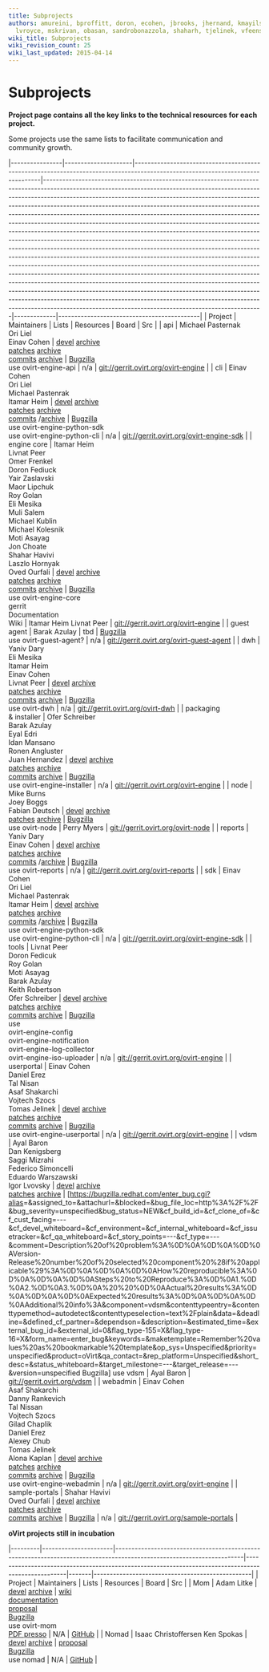 ```yaml
---
title: Subprojects
authors: amureini, bproffitt, doron, ecohen, jbrooks, jhernand, kmayilsa, knesenko,
  lvroyce, mskrivan, obasan, sandrobonazzola, shaharh, tjelinek, vfeenstr
wiki_title: Subprojects
wiki_revision_count: 25
wiki_last_updated: 2015-04-14
---
```


# Subprojects

**Project page contains all the key links to the technical resources for each project.**

Some projects use the same lists to facilitate communication and community growth.

|----------------|---------------------|-------------------------------------------------------------------------------------------------------------------------------|--------------------------------------------------------------------------------------------------------------------------------------------------------------------------------------------------------------------------------------------------------------------------------------------------------------------------------------------------------------------------------------------------------------------------------------------------------------------------------------------------------------------------------------------------------------------------------------------------------------------------------------------------------------------------------------------------------------------------------------------------------------------------------------------------------------------------------------------------------------------------------------------------------------------------------------------------------------------------------------------------------------------------------------------------------------------------------------------------------------------------------------------------------------------------------------------------------------------------------------------------------------------------------------|-------------|--------------------------------------------|
| Project        | Maintainers         | Lists                                                                                                                         | Resources                                                                                                                                                                                                                                                                                                                                                                                                                                                                                                                                                                                                                                                                                                                                                                                                                                                                                                                                                                                                                                                                                                                                                                                                                                                                            | Board       | Src                                        |
| api            | Michael Pasternak   
                  Ori Liel             
                  Einav Cohen          | [devel](http://lists.ovirt.org/mailman/listinfo/engine-devel) [archive](http://lists.ovirt.org/pipermail/engine-devel)        
                                        [patches](http://lists.ovirt.org/mailman/listinfo/engine-patches) [archive](http://lists.ovirt.org/pipermail/engine-patches)   
                                        [commits](http://lists.ovirt.org/mailman/listinfo/engine-commits) [archive](http://lists.ovirt.org/pipermail/engine-commits)   | [Bugzilla](https://bugzilla.redhat.com/enter_bug.cgi?product=ovirt)                                                                                                                                                                                                                                                                                                                                                                                                                                                                                                                                                                                                                                                                                                                                                                                                                                                                                                                                                                                                                                                                                                                                                                                                                  
                                                                                                                                                                        use ovirt-engine-api                                                                                                                                                                                                                                                                                                                                                                                                                                                                                                                                                                                                                                                                                                                                                                                                                                                                                                                                                                                                                                                                                                                                                                                                                                                                  | n/a         | <git://gerrit.ovirt.org/ovirt-engine>      |
| cli            | Einav Cohen         
                  Ori Liel             
                  Michael Pastenrak    
                  Itamar Heim          | [devel](http://lists.ovirt.org/mailman/listinfo/engine-devel) [archive](http://lists.ovirt.org/pipermail/engine-devel)        
                                        [patches](http://lists.ovirt.org/mailman/listinfo/engine-patches) [archive](http://lists.ovirt.org/pipermail/engine-patches)   
                                        [commits](http://lists.ovirt.org/mailman/listinfo/engine-commits) /[archive](http://lists.ovirt.org/pipermail/engine-commits)  | [Bugzilla](https://bugzilla.redhat.com/enter_bug.cgi?product=ovirt)                                                                                                                                                                                                                                                                                                                                                                                                                                                                                                                                                                                                                                                                                                                                                                                                                                                                                                                                                                                                                                                                                                                                                                                                                  
                                                                                                                                                                        use ovirt-engine-python-sdk                                                                                                                                                                                                                                                                                                                                                                                                                                                                                                                                                                                                                                                                                                                                                                                                                                                                                                                                                                                                                                                                                                                                                                                                                                                           
                                                                                                                                                                        use ovirt-engine-python-cli                                                                                                                                                                                                                                                                                                                                                                                                                                                                                                                                                                                                                                                                                                                                                                                                                                                                                                                                                                                                                                                                                                                                                                                                                                                           | n/a         | <git://gerrit.ovirt.org/ovirt-engine-sdk>  |
| engine core    | Itamar Heim         
                  Livnat Peer          
                  Omer Frenkel         
                  Doron Fediuck        
                  Yair Zaslavski       
                  Maor Lipchuk         
                  Roy Golan            
                  Eli Mesika           
                  Muli Salem           
                  Michael Kublin       
                  Michael Kolesnik     
                  Moti Asayag          
                  Jon Choate           
                  Shahar Havivi        
                  Laszlo Hornyak       
                  Oved Ourfali         | [devel](http://lists.ovirt.org/mailman/listinfo/engine-devel) [archive](http://lists.ovirt.org/pipermail/engine-devel)        
                                        [patches](http://lists.ovirt.org/mailman/listinfo/engine-patches) [archive](http://lists.ovirt.org/pipermail/engine-patches)   
                                        [commits](http://lists.ovirt.org/mailman/listinfo/engine-commits) [archive](http://lists.ovirt.org/pipermail/engine-commits)   | [Bugzilla](https://bugzilla.redhat.com/enter_bug.cgi?product=ovirt)                                                                                                                                                                                                                                                                                                                                                                                                                                                                                                                                                                                                                                                                                                                                                                                                                                                                                                                                                                                                                                                                                                                                                                                                                  
                                                                                                                                                                        use ovirt-engine-core                                                                                                                                                                                                                                                                                                                                                                                                                                                                                                                                                                                                                                                                                                                                                                                                                                                                                                                                                                                                                                                                                                                                                                                                                                                                 
                                                                                                                                                                        gerrit                                                                                                                                                                                                                                                                                                                                                                                                                                                                                                                                                                                                                                                                                                                                                                                                                                                                                                                                                                                                                                                                                                                                                                                                                                                                                
                                                                                                                                                                        Documentation                                                                                                                                                                                                                                                                                                                                                                                                                                                                                                                                                                                                                                                                                                                                                                                                                                                                                                                                                                                                                                                                                                                                                                                                                                                                         
                                                                                                                                                                        Wiki                                                                                                                                                                                                                                                                                                                                                                                                                                                                                                                                                                                                                                                                                                                                                                                                                                                                                                                                                                                                                                                                                                                                                                                                                                                                                  | Itamar Heim 
                                                                                                                                                                                                                                                                                                                                                                                                                                                                                                                                                                                                                                                                                                                                                                                                                                                                                                                                                                                                                                                                                                                                                                                                                                                                                                                                                                                                                                                               Livnat Peer  | <git://gerrit.ovirt.org/ovirt-engine>      |
| guest agent    | Barak Azulay        | tbd                                                                                                                           | [Bugzilla](https://bugzilla.redhat.com/enter_bug.cgi?product=ovirt)                                                                                                                                                                                                                                                                                                                                                                                                                                                                                                                                                                                                                                                                                                                                                                                                                                                                                                                                                                                                                                                                                                                                                                                                                  
                                                                                                                                                                        use ovirt-guest-agent?                                                                                                                                                                                                                                                                                                                                                                                                                                                                                                                                                                                                                                                                                                                                                                                                                                                                                                                                                                                                                                                                                                                                                                                                                                                                | n/a         | <git://gerrit.ovirt.org/ovirt-guest-agent> |
| dwh            | Yaniv Dary          
                  Eli Mesika           
                  Itamar Heim          
                  Einav Cohen          
                  Livnat Peer          | [devel](http://lists.ovirt.org/mailman/listinfo/engine-devel) [archive](http://lists.ovirt.org/pipermail/engine-devel)        
                                        [patches](http://lists.ovirt.org/mailman/listinfo/engine-patches) [archive](http://lists.ovirt.org/pipermail/engine-patches)   
                                        [commits](http://lists.ovirt.org/mailman/listinfo/engine-commits) [archive](http://lists.ovirt.org/pipermail/engine-commits)   | [Bugzilla](https://bugzilla.redhat.com/enter_bug.cgi?product=ovirt)                                                                                                                                                                                                                                                                                                                                                                                                                                                                                                                                                                                                                                                                                                                                                                                                                                                                                                                                                                                                                                                                                                                                                                                                                  
                                                                                                                                                                        use ovirt-dwh                                                                                                                                                                                                                                                                                                                                                                                                                                                                                                                                                                                                                                                                                                                                                                                                                                                                                                                                                                                                                                                                                                                                                                                                                                                                         | n/a         | <git://gerrit.ovirt.org/ovirt-dwh>         |
| packaging      
 & installer     | Ofer Schreiber      
                  Barak Azulay         
                  Eyal Edri            
                  Idan Mansano         
                  Ronen Angluster      
                  Juan Hernandez       | [devel](http://lists.ovirt.org/mailman/listinfo/users) [archive](http://lists.ovirt.org/pipermail/users)                      
                                        [patches](http://lists.ovirt.org/mailman/listinfo/patches) [archive](http://lists.ovirt.org/pipermail/patches)                 
                                        [commits](http://lists.ovirt.org/mailman/listinfo/commits) [archive](http://lists.ovirt.org/pipermail/commits)                 | [Bugzilla](https://bugzilla.redhat.com/enter_bug.cgi?product=ovirt)                                                                                                                                                                                                                                                                                                                                                                                                                                                                                                                                                                                                                                                                                                                                                                                                                                                                                                                                                                                                                                                                                                                                                                                                                  
                                                                                                                                                                        use ovirt-engine-installer                                                                                                                                                                                                                                                                                                                                                                                                                                                                                                                                                                                                                                                                                                                                                                                                                                                                                                                                                                                                                                                                                                                                                                                                                                                            | n/a         | <git://gerrit.ovirt.org/ovirt-engine>      |
| node           | Mike Burns          
                  Joey Boggs           
                  Fabian Deutsch       | [devel](http://lists.ovirt.org/mailman/listinfo/node-devel) [archive](http://lists.ovirt.org/pipermail/node-devel)            
                                        [patches](http://lists.ovirt.org/mailman/listinfo/node-patches) [archive](http://lists.ovirt.org/pipermail/node-patches)       | [Bugzilla](https://bugzilla.redhat.com/buglist.cgi?component=ovirt-node&product=oVirt&classification=Community)                                                                                                                                                                                                                                                                                                                                                                                                                                                                                                                                                                                                                                                                                                                                                                                                                                                                                                                                                                                                                                                                                                                                                                      
                                                                                                                                                                        use ovirt-node                                                                                                                                                                                                                                                                                                                                                                                                                                                                                                                                                                                                                                                                                                                                                                                                                                                                                                                                                                                                                                                                                                                                                                                                                                                                        | Perry Myers | <git://gerrit.ovirt.org/ovirt-node>        |
| reports        | Yaniv Dary          
                  Einav Cohen          | [devel](http://lists.ovirt.org/mailman/listinfo/engine-devel) [archive](http://lists.ovirt.org/pipermail/engine-devel)        
                                        [patches](http://lists.ovirt.org/mailman/listinfo/engine-patches) [archive](http://lists.ovirt.org/pipermail/engine-patches)   
                                        [commits](http://lists.ovirt.org/mailman/listinfo/engine-commits) /[archive](http://lists.ovirt.org/pipermail/engine-commits)  | [Bugzilla](https://bugzilla.redhat.com/enter_bug.cgi?product=ovirt)                                                                                                                                                                                                                                                                                                                                                                                                                                                                                                                                                                                                                                                                                                                                                                                                                                                                                                                                                                                                                                                                                                                                                                                                                  
                                                                                                                                                                        use ovirt-reports                                                                                                                                                                                                                                                                                                                                                                                                                                                                                                                                                                                                                                                                                                                                                                                                                                                                                                                                                                                                                                                                                                                                                                                                                                                                     | n/a         | <git://gerrit.ovirt.org/ovirt-reports>     |
| sdk            | Einav Cohen         
                  Ori Liel             
                  Michael Pastenrak    
                  Itamar Heim          | [devel](http://lists.ovirt.org/mailman/listinfo/engine-devel) [archive](http://lists.ovirt.org/pipermail/engine-devel)        
                                        [patches](http://lists.ovirt.org/mailman/listinfo/engine-patches) [archive](http://lists.ovirt.org/pipermail/engine-patches)   
                                        [commits](http://lists.ovirt.org/mailman/listinfo/engine-commits) /[archive](http://lists.ovirt.org/pipermail/engine-commits)  | [Bugzilla](https://bugzilla.redhat.com/enter_bug.cgi?product=ovirt)                                                                                                                                                                                                                                                                                                                                                                                                                                                                                                                                                                                                                                                                                                                                                                                                                                                                                                                                                                                                                                                                                                                                                                                                                  
                                                                                                                                                                        use ovirt-engine-python-sdk                                                                                                                                                                                                                                                                                                                                                                                                                                                                                                                                                                                                                                                                                                                                                                                                                                                                                                                                                                                                                                                                                                                                                                                                                                                           
                                                                                                                                                                        use ovirt-engine-python-cli                                                                                                                                                                                                                                                                                                                                                                                                                                                                                                                                                                                                                                                                                                                                                                                                                                                                                                                                                                                                                                                                                                                                                                                                                                                           | n/a         | <git://gerrit.ovirt.org/ovirt-engine-sdk>  |
| tools          | Livnat Peer         
                  Doron Fedicuk        
                  Roy Golan            
                  Moti Asayag          
                  Barak Azulay         
                  Keith Robertson      
                  Ofer Schreiber       | [devel](http://lists.ovirt.org/mailman/listinfo/engine-devel) [archive](http://lists.ovirt.org/pipermail/engine-devel)        
                                        [patches](http://lists.ovirt.org/mailman/listinfo/engine-patches) [archive](http://lists.ovirt.org/pipermail/engine-patches)   
                                        [commits](http://lists.ovirt.org/mailman/listinfo/engine-commits) [archive](http://lists.ovirt.org/pipermail/engine-commits)   | [Bugzilla](https://bugzilla.redhat.com/enter_bug.cgi?product=ovirt)                                                                                                                                                                                                                                                                                                                                                                                                                                                                                                                                                                                                                                                                                                                                                                                                                                                                                                                                                                                                                                                                                                                                                                                                                  
                                                                                                                                                                        use                                                                                                                                                                                                                                                                                                                                                                                                                                                                                                                                                                                                                                                                                                                                                                                                                                                                                                                                                                                                                                                                                                                                                                                                                                                                                   
                                                                                                                                                                        ovirt-engine-config                                                                                                                                                                                                                                                                                                                                                                                                                                                                                                                                                                                                                                                                                                                                                                                                                                                                                                                                                                                                                                                                                                                                                                                                                                                                   
                                                                                                                                                                        ovirt-engine-notification                                                                                                                                                                                                                                                                                                                                                                                                                                                                                                                                                                                                                                                                                                                                                                                                                                                                                                                                                                                                                                                                                                                                                                                                                                                             
                                                                                                                                                                        ovirt-engine-log-collector                                                                                                                                                                                                                                                                                                                                                                                                                                                                                                                                                                                                                                                                                                                                                                                                                                                                                                                                                                                                                                                                                                                                                                                                                                                            
                                                                                                                                                                        ovirt-engine-iso-uploader                                                                                                                                                                                                                                                                                                                                                                                                                                                                                                                                                                                                                                                                                                                                                                                                                                                                                                                                                                                                                                                                                                                                                                                                                                                             | n/a         | <git://gerrit.ovirt.org/ovirt-engine>      |
| userportal     | Einav Cohen         
                  Daniel Erez          
                  Tal Nisan            
                  Asaf Shakarchi       
                  Vojtech Szocs        
                  Tomas Jelinek        | [devel](http://lists.ovirt.org/mailman/listinfo/engine-devel) [archive](http://lists.ovirt.org/pipermail/engine-devel)        
                                        [patches](http://lists.ovirt.org/mailman/listinfo/engine-patches) [archive](http://lists.ovirt.org/pipermail/engine-patches)   
                                        [commits](http://lists.ovirt.org/mailman/listinfo/engine-commits) [archive](http://lists.ovirt.org/pipermail/engine-commits)   | [Bugzilla](https://bugzilla.redhat.com/enter_bug.cgi?product=ovirt)                                                                                                                                                                                                                                                                                                                                                                                                                                                                                                                                                                                                                                                                                                                                                                                                                                                                                                                                                                                                                                                                                                                                                                                                                  
                                                                                                                                                                        use ovirt-engine-userportal                                                                                                                                                                                                                                                                                                                                                                                                                                                                                                                                                                                                                                                                                                                                                                                                                                                                                                                                                                                                                                                                                                                                                                                                                                                           | n/a         | <git://gerrit.ovirt.org/ovirt-engine>      |
| vdsm           | Ayal Baron          
                  Dan Kenigsberg       
                  Saggi Mizrahi        
                  Federico Simoncelli  
                  Eduardo Warszawski   
                  Igor Lvovsky         | [devel](http://fedorahosted.org/mailman/listinfo/vdsm-devel) [archive](http://fedorahosted.org/pipermail/vdsm-devel)          
                                        [patches](http://fedorahosted.org/mailman/listinfo/vdsm-devel) [archive](http://fedorahosted.org/pipermail/vdsm-devel)         | [<https://bugzilla.redhat.com/enter_bug.cgi?alias>=&assigned_to=&attachurl=&blocked=&bug_file_loc=http%3A%2F%2F&bug_severity=unspecified&bug_status=NEW&cf_build_id=&cf_clone_of=&cf_cust_facing=---&cf_devel_whiteboard=&cf_environment=&cf_internal_whiteboard=&cf_issuetracker=&cf_qa_whiteboard=&cf_story_points=---&cf_type=---&comment=Description%20of%20problem%3A%0D%0A%0D%0A%0D%0AVersion-Release%20number%20of%20selected%20component%20%28if%20applicable%29%3A%0D%0A%0D%0A%0D%0AHow%20reproducible%3A%0D%0A%0D%0A%0D%0ASteps%20to%20Reproduce%3A%0D%0A1.%0D%0A2.%0D%0A3.%0D%0A%20%20%0D%0AActual%20results%3A%0D%0A%0D%0A%0D%0AExpected%20results%3A%0D%0A%0D%0A%0D%0AAdditional%20info%3A&component=vdsm&contenttypeentry=&contenttypemethod=autodetect&contenttypeselection=text%2Fplain&data=&deadline=&defined_cf_partner=&dependson=&description=&estimated_time=&external_bug_id=&external_id=0&flag_type-155=X&flag_type-16=X&form_name=enter_bug&keywords=&maketemplate=Remember%20values%20as%20bookmarkable%20template&op_sys=Unspecified&priority=unspecified&product=oVirt&qa_contact=&rep_platform=Unspecified&short_desc=&status_whiteboard=&target_milestone=---&target_release=---&version=unspecified Bugzilla] 
                                                                                                                                                                        use vdsm                                                                                                                                                                                                                                                                                                                                                                                                                                                                                                                                                                                                                                                                                                                                                                                                                                                                                                                                                                                                                                                                                                                                                                                                                                                                              | Ayal Baron  | <git://gerrit.ovirt.org/vdsm>              |
| webadmin       | Einav Cohen         
                  Asaf Shakarchi       
                  Danny Rankevich      
                  Tal Nissan           
                  Vojtech Szocs        
                  Gilad Chaplik        
                  Daniel Erez          
                  Alexey Chub          
                  Tomas Jelinek        
                  Alona Kaplan         | [devel](http://lists.ovirt.org/mailman/listinfo/engine-devel) [archive](http://lists.ovirt.org/pipermail/engine-devel)        
                                        [patches](http://lists.ovirt.org/mailman/listinfo/engine-patches) [archive](http://lists.ovirt.org/pipermail/engine-patches)   
                                        [commits](http://lists.ovirt.org/mailman/listinfo/engine-commits) [archive](http://lists.ovirt.org/pipermail/engine-commits)   | [Bugzilla](https://bugzilla.redhat.com/enter_bug.cgi?product=ovirt)                                                                                                                                                                                                                                                                                                                                                                                                                                                                                                                                                                                                                                                                                                                                                                                                                                                                                                                                                                                                                                                                                                                                                                                                                  
                                                                                                                                                                        use ovirt-engine-webadmin                                                                                                                                                                                                                                                                                                                                                                                                                                                                                                                                                                                                                                                                                                                                                                                                                                                                                                                                                                                                                                                                                                                                                                                                                                                             | n/a         | <git://gerrit.ovirt.org/ovirt-engine>      |
| sample-portals | Shahar Havivi       
                  Oved Ourfali         | [devel](http://lists.ovirt.org/mailman/listinfo/engine-devel) [archive](http://lists.ovirt.org/pipermail/engine-devel)        
                                        [patches](http://lists.ovirt.org/mailman/listinfo/engine-patches) [archive](http://lists.ovirt.org/pipermail/engine-patches)   
                                        [commits](http://lists.ovirt.org/mailman/listinfo/engine-commits) [archive](http://lists.ovirt.org/pipermail/engine-commits)   | [Bugzilla](https://bugzilla.redhat.com/enter_bug.cgi?product=ovirt)                                                                                                                                                                                                                                                                                                                                                                                                                                                                                                                                                                                                                                                                                                                                                                                                                                                                                                                                                                                                                                                                                                                                                                                                                  | n/a         | <git://gerrit.ovirt.org/sample-portals>    |

**oVirt projects still in incubation**

|---------|----------------------|----------------------------------------------------------------------------------------------------------------------|----------------------------------------------------------------------------------------------------|-------|-------------------------------------------------|
| Project | Maintainers          | Lists                                                                                                                | Resources                                                                                          | Board | Src                                             |
| Mom     | Adam Litke           | [devel](http://lists.ovirt.org/mailman/listinfo/mom-devel) [archive](http://lists.ovirt.org/pipermail/mom-devel)     | [wiki](http://github.com/aglitke/mom/wiki)                                                         
                                                                                                                                                         [documentation](http://github.com/aglitke/mom/)                                                     
                                                                                                                                                         [proposal](http://www.ibm.com/developerworks/linux/library/l-overcommit-kvm-resources/index.html/)  
                                                                                                                                                         [Bugzilla](https://bugzilla.redhat.com/enter_bug.cgi?product=ovirt)                                 
                                                                                                                                                         use ovirt-mom                                                                                       
                                                                                                                                                         [PDF presso](http://www.linux-kvm.org/wiki/images/e/e8/2010-forum-litke-kvmforum2010.pdf)           | N/A   | [GitHub](http://github.com/aglitke/mom)         |
| Nomad   | Isaac Christoffersen 
           Ken Spokas            | [devel](http://lists.ovirt.org/mailman/listinfo/nomad-devel) [archive](http://lists.ovirt.org/pipermail/nomad-devel) | [proposal](http://www.ovirt.org/wiki/Project_Proposal_-_Nomad)                                     
                                                                                                                                                         [Bugzilla](https://bugzilla.redhat.com/enter_bug.cgi?product=ovirt)                                 
                                                                                                                                                         use nomad                                                                                           | N/A   | [GitHub](https://github.com/Vizuri/ovirt-nomad) |
